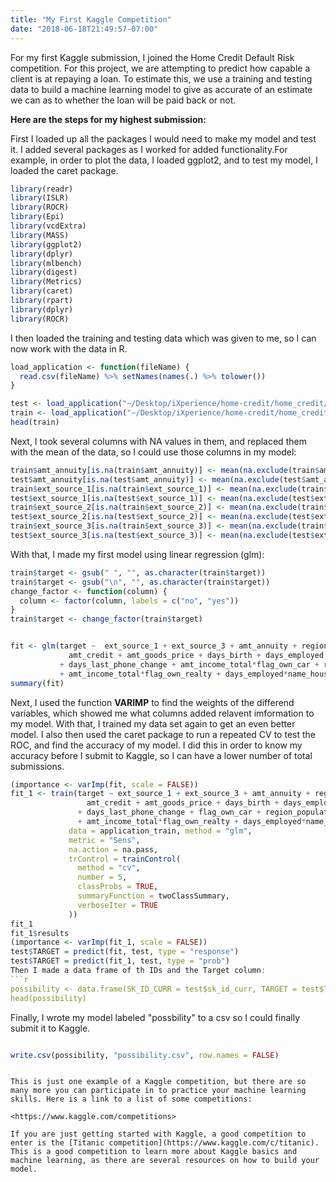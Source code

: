 ```yaml
---
title: "My First Kaggle Competition"
date: "2018-06-18T21:49:57-07:00"
---
```

For my first Kaggle submission, I joined the Home Credit Default Risk competition. 
For this project, we are attempting to predict how capable a client is at repaying a loan. To estimate this, we use a training and testing data to build a machine learning model to give as accurate of an estimate we can as to whether the loan will be paid back or not. 


**Here are the steps for my highest submission:** 



First I loaded up all the packages I would need to make my model and test it. I added several packages as I worked for added functionality.For example, in order to plot the data, I loaded ggplot2, and to test my model, I loaded the caret package. 
```r
library(readr)
library(ISLR)
library(ROCR)
library(Epi)
library(vcdExtra)
library(MASS)
library(ggplot2)
library(dplyr)
library(mlbench)
library(digest)
library(Metrics)
library(caret)
library(rpart)
library(dplyr)
library(ROCR)
```
I then loaded the training and testing data which was given to me, so I can now work with the data in R.
```r
load_application <- function(fileName) {
  read.csv(fileName) %>% setNames(names(.) %>% tolower())
}

test <- load_application("~/Desktop/iXperience/home-credit/home_credit/application_test.csv")
train <- load_application("~/Desktop/iXperience/home-credit/home_credit/application_train.csv")
head(train)
```
Next, I took several columns with NA values in them, and replaced them with the mean of the data, so I could use those columns in my model:

```r
train$amt_annuity[is.na(train$amt_annuity)] <- mean(na.exclude(train$amt_annuity))
test$amt_annuity[is.na(test$amt_annuity)] <- mean(na.exclude(test$amt_annuity))
train$ext_source_1[is.na(train$ext_source_1)] <- mean(na.exclude(train$ext_source_1))
test$ext_source_1[is.na(test$ext_source_1)] <- mean(na.exclude(test$ext_source_1))
train$ext_source_2[is.na(train$ext_source_2)] <- mean(na.exclude(train$ext_source_2))
test$ext_source_2[is.na(test$ext_source_2)] <- mean(na.exclude(test$ext_source_2))
train$ext_source_3[is.na(train$ext_source_3)] <- mean(na.exclude(train$ext_source_3))
test$ext_source_3[is.na(test$ext_source_3)] <- mean(na.exclude(test$ext_source_3))
```
With that, I made my first model using linear regression (glm):
```r
train$target <- gsub(" ", "", as.character(train$target))
train$target <- gsub("\n", "", as.character(train$target))
change_factor <- function(column) {
  column <- factor(column, labels = c("no", "yes"))
}
train$target <- change_factor(train$target)


fit <- glm(target ~  ext_source_1 + ext_source_3 + amt_annuity + region_population_relative + days_id_publish + days_registration + ext_source_2 + amt_income_total + 
             amt_credit + amt_goods_price + days_birth + days_employed + flag_cont_mobile + region_rating_client_w_city 
           + days_last_phone_change + amt_income_total*flag_own_car + region_population_relative + cnt_children + amt_income_total*flag_own_car
           + amt_income_total*flag_own_realty + days_employed*name_housing_type + amt_income_total*name_contract_type, train, family = binomial)
summary(fit)
```
Next, I used the function **VARIMP** to find the weights of the differend variables, which showed me what columns added relavent imformation to my model. With that, I trained my data set again to get an even better model. I also then used the caret package to run a repeated CV to test the ROC, and find the accuracy of my model. I did this in order to know my accuracy before I submit to Kaggle, so I can have a lower number of total submissions. 
```r
(importance <- varImp(fit, scale = FALSE))
fit_1 <- train(target ~ ext_source_1 + ext_source_3 + amt_annuity + region_population_relative + days_id_publish + days_registration + ext_source_2 + amt_income_total + 
                 amt_credit + amt_goods_price + days_birth + days_employed + flag_cont_mobile + region_rating_client_w_city 
               + days_last_phone_change + flag_own_car + region_population_relative + cnt_children + amt_income_total*flag_own_car
               + amt_income_total*flag_own_realty + days_employed*name_housing_type + amt_income_total*name_contract_type,
             data = application_train, method = "glm",
             metric = "Sens",
             na.action = na.pass,
             trControl = trainControl(
               method = "cv",
               number = 5,
               classProbs = TRUE,
               summaryFunction = twoClassSummary,
               verboseIter = TRUE
             ))
fit_1
fit_1$results
(importance <- varImp(fit_1, scale = FALSE))
test$TARGET = predict(fit, test, type = "response")
test$TARGET = predict(fit_1, test, type = "prob")
Then I made a data frame of th IDs and the Target column:
```r
possibility <- data.frame(SK_ID_CURR = test$sk_id_curr, TARGET = test$TARGET)
head(possibility)
```
Finally, I wrote my model labeled "possbility" to a csv so I could finally submit it to Kaggle. 
```r

write.csv(possibility, "possibility.csv", row.names = FALSE)

```
```

This is just one example of a Kaggle competition, but there are so many more you can participate in to practice your machine learning skills. Here is a link to a list of some competitions: 

<https://www.kaggle.com/competitions>

If you are just getting started with Kaggle, a good competition to enter is the [Titanic competition](https://www.kaggle.com/c/titanic). 
This is a good competition to learn more about Kaggle basics and machine learning, as there are several resources on how to build your model. 
